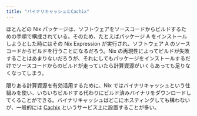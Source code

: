 ```yaml
---
title: "バイナリキャッシュとCachix"
---
```


ほとんどの Nix パッケージは、ソフトウェアをソースコードからビルドするための手順で構成されている。そのため、たとえばパッケージ A をインストールしようとした時にはその Nix Expression が実行され、ソフトウェア A のソースコードからビルドを行うことになるだろう。Nix の再現性によってビルドが失敗することはあまりないだろうが、それにしてもパッケージをインストールするだけでソースコードからのビルドが走っていたら計算資源がいくらあっても足りなくなってしまう。

限りある計算資源を有効活用するために、Nix ではバイナリキャッシュという仕組みを使い、いちいちビルドする代わりにビルド済みバイナリをダウンロードしてくることができる。バイナリキャッシュはどこにホスティングしても構わないが、一般的には [Cachix](https://cachix.org) というサービス上に設置することが多い。
